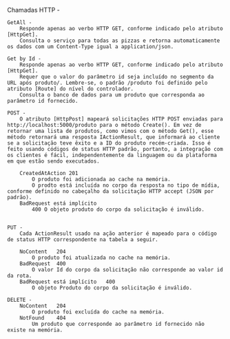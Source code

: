  
 Chamadas HTTP - 

    GetAll - 
        Responde apenas ao verbo HTTP GET, conforme indicado pelo atributo [HttpGet].
        Consulta o serviço para todas as pizzas e retorna automaticamente os dados com um Content-Type igual a application/json.

    Get by Id - 
        Responde apenas ao verbo HTTP GET, conforme indicado pelo atributo [HttpGet].
        Requer que o valor do parâmetro id seja incluído no segmento da URL após produto/. Lembre-se, o padrão /produto foi definido pelo atributo [Route] do nível do controlador.
        Consulta o banco de dados para um produto que corresponda ao parâmetro id fornecido.

    POST - 
        O atributo [HttpPost] mapeará solicitações HTTP POST enviadas para http://localhost:5000/produto para o método Create(). Em vez de retornar uma lista de produtos, como vimos com o método Get(), esse método retornará uma resposta IActionResult, que informará ao cliente se a solicitação teve êxito e a ID do produto recém-criada. Isso é feito usando códigos de status HTTP padrão, portanto, a integração com os clientes é fácil, independentemente da linguagem ou da plataforma em que estão sendo executados.

        CreatedAtAction	201	
            O produto foi adicionada ao cache na memória.
            O prodto está incluída no corpo da resposta no tipo de mídia, conforme definido no cabeçalho da solicitação HTTP accept (JSON por padrão).
        BadRequest está implícito 
            400	O objeto produto do corpo da solicitação é inválido.


    PUT - 
        Cada ActionResult usado na ação anterior é mapeado para o código de status HTTP correspondente na tabela a seguir.

        NoContent	204	
            O produto foi atualizada no cache na memória.
        BadRequest	400	
            O valor Id do corpo da solicitação não corresponde ao valor id da rota.
        BadRequest está implícito	400	
            O objeto Produto do corpo da solicitação é inválido.

    DELETE - 
        NoContent	204	
            O produto foi excluída do cache na memória.
        NotFound	404	
            Um produto que corresponde ao parâmetro id fornecido não existe na memória.